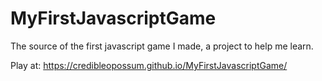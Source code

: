 # MyFirstJavascriptGame
The source of the first javascript game I made, a project to help me learn.

Play at: https://credibleopossum.github.io/MyFirstJavascriptGame/
